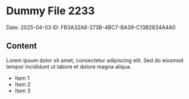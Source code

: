 # Dummy File 2233

Date: 2025-04-03
ID: FB3A32A8-273B-4BC7-BA39-C13B2834A4A0

## Content

Lorem ipsum dolor sit amet, consectetur adipiscing elit.
Sed do eiusmod tempor incididunt ut labore et dolore magna aliqua.

* Item 1
* Item 2
* Item 3
